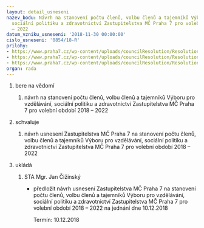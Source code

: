 ```yaml
---
layout: detail_usneseni
nazev_bodu: Návrh na stanovení počtu členů, volbu členů a tajemníků Výboru pro vzdělávání,
  sociální politiku a zdravotnictví Zastupitelstva MČ Praha 7 pro volební období 2018
  – 2022
datum_vzniku_usneseni: '2018-11-30 00:00:00'
cislo_usneseni: '0854/18-R'
prilohy:
- https://www.praha7.cz/wp-content/uploads/councilResolution/Resolutions/30404/export/duvodovazprava_VVSZ_pocetclenu_volbaclenuatajemniku~412615.docx
- https://www.praha7.cz/wp-content/uploads/councilResolution/Resolutions/30404/export/usnesenizmc_010618Z_8_12112018_zrizeniVVSZ~412614.pdf
- https://www.praha7.cz/wp-content/uploads/councilResolution/Resolutions/30404/export/export~412815.pdf
organ: rada
---
```

<OL class=urzList_view id=urzList>
<LI class=urzClass1><SPAN name="1">bere na vědomí</SPAN> 
<OL class="urzOlClass decimal ">
<LI class=urzClass2 style="TEXT-ALIGN: left"><SPAN>
<P>návrh na stanovení počtu členů, volbu členů a tajemníků Výboru pro vzdělávání, sociální politiku a zdravotnictví Zastupitelstva MČ Praha 7 pro volební období 2018 – 2022</P></SPAN></LI></OL></LI>
<LI class=urzClass1><SPAN name="24">schvaluje</SPAN> 
<OL class="urzOlClass decimal ">
<LI class=urzClass2 style="TEXT-ALIGN: left"><SPAN>
<P>návrh usnesení Zastupitelstva MČ Praha 7 na&nbsp;stanovení počtu členů, volbu členů a tajemníků Výboru pro vzdělávání, sociální politiku a zdravotnictví Zastupitelstva MČ Praha 7 pro volební období 2018 – 2022</P></SPAN></LI></OL></LI>
<LI class=urzClass1 id=urzUkoly><SPAN name="1">ukládá</SPAN>
<OL class=urzOlClass>
<LI class=urzClass2><SPAN>
<P>STA Mgr. Jan Čižinský</P></SPAN>
<UL class=urzUlClass>
<LI class=urzClass3><SPAN>
<P>předložit návrh usnesení Zastupitelstva MČ Praha 7 na stanovení počtu členů, volbu členů a tajemníků Výboru pro vzdělávání, sociální politiku a zdravotnictví Zastupitelstva MČ Praha 7 pro volební období 2018 – 2022 na jednání dne 10.12.2018</P></SPAN><SPAN class=urzUkolTermin>Termín:&nbsp;10.12.2018</SPAN></LI></UL></LI></OL></LI></OL>